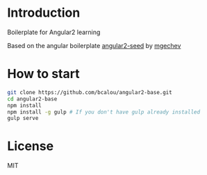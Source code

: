 
# Introduction

Boilerplate for Angular2 learning

Based on the angular boilerplate [angular2-seed](https://github.com/mgechev/angular2-seed) by [mgechev](https://github.com/mgechev)

# How to start

```bash
git clone https://github.com/bcalou/angular2-base.git
cd angular2-base
npm install
npm install -g gulp # If you don't have gulp already installed
gulp serve
```

# License

MIT
